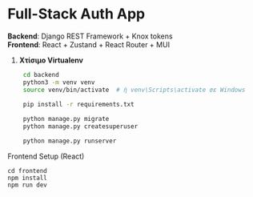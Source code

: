 # Full-Stack Auth App

**Backend**: Django REST Framework + Knox tokens  
**Frontend**: React + Zustand + React Router + MUI 

1. **Χτίσιμο Virtualenv**  
   ```bash
    cd backend
    python3 -m venv venv
    source venv/bin/activate  # ή venv\Scripts\activate σε Windows
    
    pip install -r requirements.txt
   
    python manage.py migrate
    python manage.py createsuperuser

    python manage.py runserver

Frontend Setup (React)

    cd frontend
    npm install
    npm run dev 
